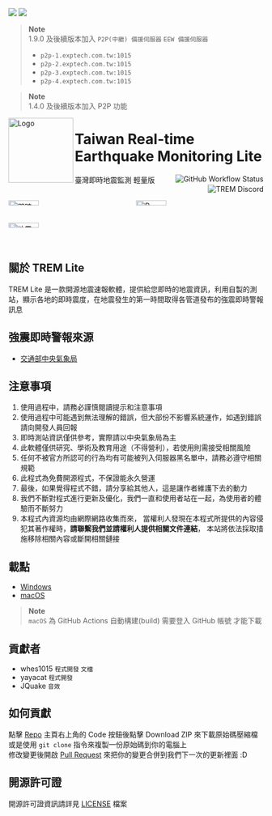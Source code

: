 ![](https://img.shields.io/github/downloads/ExpTechTW/TREM-Lite/total)
![](https://img.shields.io/github/package-json/v/ExpTechTW/TREM-Lite)
> **Note**    
> 1.9.0 及後續版本加入 `P2P(中繼) 備援伺服器` `EEW 備援伺服器`
> - `p2p-1.exptech.com.tw:1015`
> - `p2p-2.exptech.com.tw:1015`
> - `p2p-3.exptech.com.tw:1015`
> - `p2p-4.exptech.com.tw:1015`

> **Note**    
> 1.4.0 及後續版本加入 P2P 功能

<img alt="Logo" src="https://upload.cc/i1/2022/08/11/DOqzZM.png" width="128px" height="128px" align="left"/>


# Taiwan Real-time Earthquake Monitoring Lite
臺灣即時地震監測 輕量版
<a href="https://github.com/ExpTechTW/TREM/actions/workflows/github_actions.yml"><img alt="GitHub Workflow Status" align="right" src="https://github.com/ExpTechTW/TREM/actions/workflows/github_actions.yml/badge.svg"></a>
<a href="https://discord.gg/5dbHqV8ees"><img alt="TREM Discord" align="right" src="https://img.shields.io/discord/926545182407688273?color=%237289DA&logo=discord&logoColor=white"></a>\
&nbsp;

<div style="display: grid; grid-template-columns: 1fr 1fr;">
<img alt="即時測站" title="即時測站" src="https://user-images.githubusercontent.com/44525760/224656796-7ca3ee11-56f5-4292-9838-f6a30df0e187.png" style="width: 49%; height: auto;" />
<img alt="P-Alert" title="P-Alert" src="https://user-images.githubusercontent.com/44525760/224657321-2bcaaf3d-7c0c-44ea-a774-925f9ec2bfd0.png" style="width: 49%; height: auto;" />
<img alt="地震報告" title="地震報告" src="https://user-images.githubusercontent.com/44525760/224657328-6196a594-1dec-4283-bdf7-89d84d5deb63.png" style="width: 49%; height: auto;" />
</div>


## 關於 TREM Lite
TREM Lite 是一款開源地震速報軟體，提供給您即時的地震資訊，利用自製的測站，顯示各地的即時震度，在地震發生的第一時間取得各管道發布的強震即時警報訊息

## 強震即時警報來源
* [交通部中央氣象局](https://www.cwb.gov.tw/)

## 注意事項
1. 使用過程中，請務必謹慎閱讀提示和注意事項
2. 使用過程中可能遇到無法理解的錯誤，但大部份不影響系統運作，如遇到錯誤請向開發人員回報
3. 即時測站資訊僅供參考，實際請以中央氣象局為主
4. 此軟體僅供研究、學術及教育用途（不得營利），若使用則需接受相關風險
5. 任何不被官方所認可的行為均有可能被列入伺服器黑名單中，請務必遵守相關規範
6. 此程式為免費開源程式，不保證能永久營運
7. 最後，如果覺得程式不錯，請分享給其他人，這是讓作者維護下去的動力
8. 我們不斷對程式進行更新及優化，我們一直和使用者站在一起，為使用者的體驗而不斷努力
9. 本程式內資源均由網際網路收集而來， 當權利人發現在本程式所提供的內容侵犯其著作權時，**請聯繫我們並請權利人提供相關文件連結**， 本站將依法採取措施移除相關內容或斷開相關鏈接

## 載點
- [Windows](https://github.com/ExpTechTW/TREM-Lite/releases)
- [macOS](https://github.com/ExpTechTW/TREM-Lite/actions)
> **Note**    
> `macOS` 為 GitHub Actions 自動構建(build) 需要登入 GitHub 帳號 才能下載

## 貢獻者
- whes1015 `程式開發` `文檔`
- yayacat `程式開發`
- JQuake `音效`

## 如何貢獻
點擊 [Repo](https://github.com/ExpTechTW/TREM) 主頁右上角的 Code 按鈕後點擊 Download ZIP 來下載原始碼壓縮檔\
或是使用 `git clone` 指令來複製一份原始碼到你的電腦上\
修改變更後開啟 [Pull Request](https://github.com/ExpTechTW/TREM/pulls) 來把你的變更合併到我們下一次的更新裡面 :D

## 開源許可證
開源許可證資訊請詳見 [LICENSE](LICENSE) 檔案
